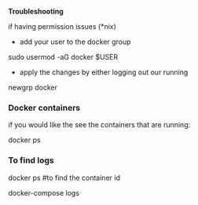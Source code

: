 **Troubleshooting**

if having permission issues (*nix)

- add your user to the docker group

sudo usermod -aG docker $USER

- apply the changes by either logging out our running

newgrp docker

### Docker containers
if you would like the see the containers that
are running:

docker ps

### To find logs

docker ps #to find the container id

docker-compose logs <container id>
